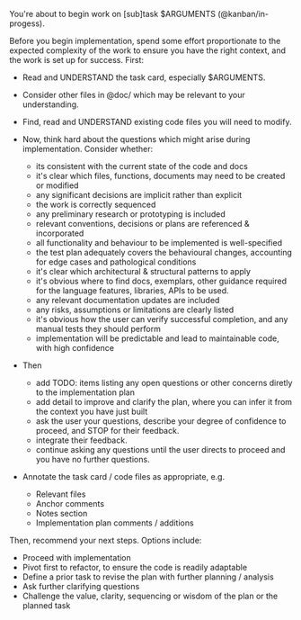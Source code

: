 You're about to begin work on [sub]task $ARGUMENTS (@kanban/in-progess).

Before you begin implementation, spend some effort proportionate to the expected complexity of the work to ensure you have the right context, and the work is set up for success.
First:
- Read and UNDERSTAND the task card, especially $ARGUMENTS.
- Consider other files in @doc/ which may be relevant to your understanding.
- Find, read and UNDERSTAND existing code files you will need to modify.
- Now, think hard about the questions which might arise during implementation. Consider whether:
  - its consistent with the current state of the code and docs
  - it's clear which files, functions, documents may need to be created or
    modified
  - any significant decisions are implicit rather than explicit
  - the work is correctly sequenced
  - any preliminary research or prototyping is included
  - relevant conventions, decisions or plans are referenced & incorporated
  - all functionality and behaviour to be implemented is well-specified
  - the test plan adequately covers the behavioural changes, accounting for edge cases and
    pathological conditions
  - it's clear which architectural & structural patterns to apply
  - it's obvious where to find docs, exemplars, other guidance required for the
    language features, libraries, APIs to be used.
  - any relevant documentation updates are included
  - any risks, assumptions or limitations are clearly listed
  - it's obvious how the user can verify successful completion, and any manual tests they should perform 
  - implementation will be predictable and lead to maintainable code, with high confidence

- Then 
  - add TODO: items listing any open questions or other concerns diretly to the implementation plan
  - add detail to improve and clarify the plan, where you can infer it from the context you have just built
  - ask the user your questions, describe your degree of confidence to proceed, and STOP for their feedback.
  - integrate their feedback.
  - continue asking any questions until the user directs to proceed and you have no further questions.

- Annotate the task card / code files as appropriate, e.g.
  - Relevant files
  - Anchor comments
  - Notes section
  - Implementation plan comments / additions

Then, recommend your next steps. Options include:
- Proceed with implementation
- Pivot first to refactor, to ensure the code is readily adaptable
- Define a prior task to revise the plan with further planning / analysis
- Ask further clarifying questions
- Challenge the value, clarity, sequencing or wisdom of the plan or the planned task